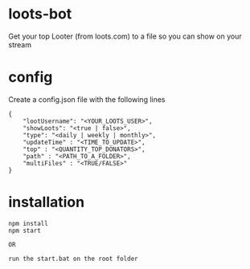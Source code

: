 # loots-bot
Get your top Looter (from loots.com) to a file so you can show on your stream

# config
Create a config.json file with the following lines
```
{
    "lootUsername": "<YOUR_LOOTS_USER>",
    "showLoots": "<true | false>",
    "type": "<daily | weekly | monthly>",
    "updateTime" : "<TIME_TO_UPDATE>",
    "top" : "<QUANTITY_TOP_DONATORS>",
    "path" : "<PATH_TO_A_FOLDER>",
    "multiFiles" : "<TRUE/FALSE>"
}
```

# installation
```
npm install
npm start

OR

run the start.bat on the root folder
```
